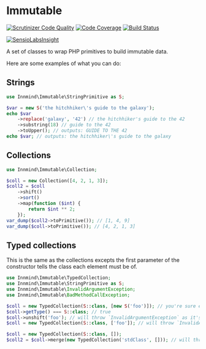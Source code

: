 # Immutable

[![Scrutinizer Code Quality](https://scrutinizer-ci.com/g/Innmind/Immutable/badges/quality-score.png?b=master)](https://scrutinizer-ci.com/g/Innmind/Immutable/?branch=master)
[![Code Coverage](https://scrutinizer-ci.com/g/Innmind/Immutable/badges/coverage.png?b=master)](https://scrutinizer-ci.com/g/Innmind/Immutable/?branch=master)
[![Build Status](https://scrutinizer-ci.com/g/Innmind/Immutable/badges/build.png?b=master)](https://scrutinizer-ci.com/g/Innmind/Immutable/build-status/master)

[![SensioLabsInsight](https://insight.sensiolabs.com/projects/733063fc-bb9a-4329-9412-c805299fc62b/big.png)](https://insight.sensiolabs.com/projects/733063fc-bb9a-4329-9412-c805299fc62b)

A set of classes to wrap PHP primitives to build immutable data.

Here are some examples of what you can do:

## Strings

```php
use Innmind\Immutable\StringPrimitive as S;

$var = new S('the hitchhiker\'s guide to the galaxy');
echo $var
    ->replace('galaxy', '42') // the hitchhiker's guide to the 42
    ->substring(18) // guide to the 42
    ->toUpper(); // outputs: GUIDE TO THE 42
echo $var; // outputs: the hitchhiker\'s guide to the galaxy
```

## Collections

```php
use Innmind\Immutable\Collection;

$coll = new Collection([4, 2, 1, 3]);
$coll2 = $coll
    ->shift()
    ->sort()
    ->map(function ($int) {
        return $int ** 2;
    });
var_dump($coll2->toPrimitive()); // [1, 4, 9]
var_dump($coll->toPrimitive()); // [4, 2, 1, 3]
```

## Typed collections

This is the same as the collections excepts the first parameter of the constructor tells the class each element must be of.

```php
use Innmind\Immutable\TypedCollection;
use Innmind\Immutable\StringPrimitive as S;
use Innmind\Immutable\InvalidArgumentException;
use Innmind\Immutable\BadMethodCallException;

$coll = new TypedCollection(S::class, [new S('foo')]); // you're sure each element is a `S` object
$coll->getType() === S::class; // true
$coll->unshift('foo'); // will throw `InvalidArgumentException` as it's not an `S` object
$coll = new TypedCollection(S::class, ['foo']); // will throw `InvalidArgumentException`

$coll = new TypedCollection(S::class, []);
$coll2 = $coll->merge(new TypedCollection('stdClass', [])); // will throw `BadMethodCallException` as both collections are not of the same type
```

